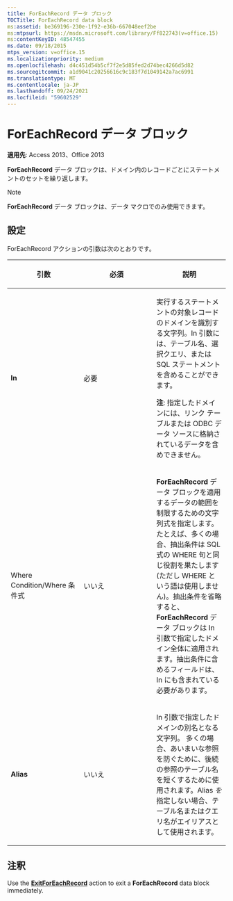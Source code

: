 ```yaml
---
title: ForEachRecord データ ブロック
TOCTitle: ForEachRecord data block
ms:assetid: be369196-230e-1f92-e36b-667048eef2be
ms:mtpsurl: https://msdn.microsoft.com/library/Ff822743(v=office.15)
ms:contentKeyID: 48547455
ms.date: 09/18/2015
mtps_version: v=office.15
ms.localizationpriority: medium
ms.openlocfilehash: d4c451d54b5cf7f2e5d85fed2d74bec4266d5d82
ms.sourcegitcommit: a1d9041c20256616c9c183f7d1049142a7ac6991
ms.translationtype: MT
ms.contentlocale: ja-JP
ms.lasthandoff: 09/24/2021
ms.locfileid: "59602529"
---
```

# <a name="foreachrecord-data-block"></a>ForEachRecord データ ブロック

**適用先**: Access 2013、Office 2013

**ForEachRecord** データ ブロックは、ドメイン内のレコードごとにステートメントのセットを繰り返します。

> [!NOTE]
> **ForEachRecord** データ ブロックは、データ マクロでのみ使用できます。

## <a name="setting"></a>設定

ForEachRecord アクションの引数は次のとおりです。

<table>
<colgroup>
<col style="width: 33%" />
<col style="width: 33%" />
<col style="width: 33%" />
</colgroup>
<thead>
<tr class="header">
<th><p>引数</p></th>
<th><p>必須</p></th>
<th><p>説明</p></th>
</tr>
</thead>
<tbody>
<tr class="odd">
<td><p><strong>In</strong></p></td>
<td><p>必要</p></td>
<td><p>実行するステートメントの対象レコードのドメインを識別する文字列。In<em></em> 引数には、テーブル名、選択クエリ、または SQL ステートメントを含めることができます。</p><p><strong>注</strong>: 指定したドメインには、リンク テーブルまたは ODBC データ ソースに格納されているデータを含めできません。</p></td>
</tr>
<tr class="even">
<td><p>Where Condition/Where 条件式</p></td>
<td><p>いいえ</p></td>
<td><p><strong>ForEachRecord</strong> データ ブロックを適用するデータの範囲を制限するための文字列式を指定します。たとえば、多くの場合、抽出条件は SQL 式の WHERE 句と同じ役割を果たします (ただし WHERE という語は使用しません)。抽出条件を省略すると、<strong>ForEachRecord</strong> データ ブロックは In<em></em> 引数で指定したドメイン全体に適用されます。抽出条件に含めるフィールドは、In<em></em> にも含まれている必要があります。</p></td>
</tr>
<tr class="odd">
<td><p><strong>Alias</strong></p></td>
<td><p>いいえ</p></td>
<td><p>In<em></em> 引数で指定したドメインの別名となる文字列。 多くの場合、あいまいな参照を防ぐために、後続の参照のテーブル名を短くするために使用されます。Alias <em>を</em> 指定しない場合、テーブル名またはクエリ名がエイリアスとして使用されます。</p></td>
</tr>
</tbody>
</table>


## <a name="remarks"></a>注釈

Use the **[ExitForEachRecord](exitforeachrecord-macro-action.md)** action to exit a **ForEachRecord** data block immediately.

